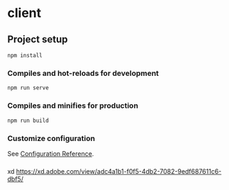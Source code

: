 # client

## Project setup
```
npm install
```

### Compiles and hot-reloads for development
```
npm run serve
```

### Compiles and minifies for production
```
npm run build
```

### Customize configuration
See [Configuration Reference](https://cli.vuejs.org/config/).


### 
xd  https://xd.adobe.com/view/adc4a1b1-f0f5-4db2-7082-9edf687611c6-dbf5/
